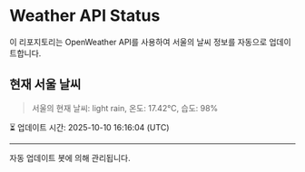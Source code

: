 
# Weather API Status

이 리포지토리는 OpenWeather API를 사용하여 서울의 날씨 정보를 자동으로 업데이트합니다.

## 현재 서울 날씨
> 서울의 현재 날씨: light rain, 온도: 17.42°C, 습도: 98%

⏳ 업데이트 시간: 2025-10-10 16:16:04 (UTC)

---
자동 업데이트 봇에 의해 관리됩니다.
